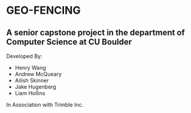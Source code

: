 # GEO-FENCING

## A senior capstone project in the department of Computer Science at CU Boulder

Developed By:
- Henry Wang
- Andrew McQueary
- Ailish Skinner
- Jake Hugenberg
- Liam Hollins


In Association with Trimble Inc.

